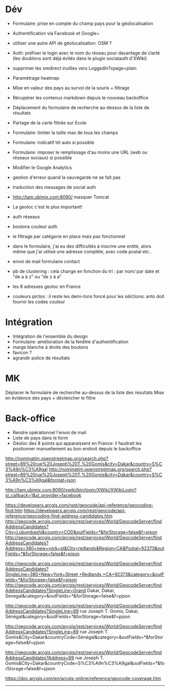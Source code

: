 
# Dév
  - Formulaire: prise en compte du champ pays pour la géolocalisation
  - Authentification via Facebook et Google+
  - utiliser une autre API de géolocalisation: OSM ?
  - Auth: préfixer le login avec le nom du réseau pour davantage de clarté (les doublons sont déjà évités dans le plugin socialauth d'XWiki)
  - supprimer les xredirect inutiles vers LoggedIn?xpage=plain
  - Paramétrage heatmap
  - Mise en valeur des pays au survol de la souris + filtrage
  - Récupérer les contenus markdown depuis le nouveau backoffice
  - Déplacement du formulaire de recherche au-dessus de la liste de résultats
  - Partage de la carte filtrée sur Ecole

  - Formulaire: limiter la taille max de tous les champs
  - Formulaire: indicatif tél auto si possible
  - Formulaire: imposer le remplissage d'au moins une URL (web ou réseaux sociaux) si possible
  - Modifier le Google Analytics
  - gestion d'erreur quand la sauvegarde ne se fait pas
  - traduction des messages de social auth
  - http://tam.ubimix.com:8090/ masquer Tomcat

  - La geoloc c'est le plus important!
  - auth réseaux
  - boutons couleur auth
  - le filtrage par catégorie en place mais pas fonctionnel
  - dans le formulaire, j'ai eu des difficultés à inscrire une entité, alors même que j'ai utilisé une adresse complète, avec code postal etc..
  - envoi de mail formulaire contact
  - pb de clustering : cela change en fonction du tri : par nom/ par date et  "de a à z" ou "de z à a"
  - les 8 adresses geoloc en France
  - couleurs pictos : il reste les demi-tons foncé pour les sélctions: anto doit fournir les codes couleur


# Intégration
  - Intégration de l'ensemble du design
  - Formulaire: amélioration de la fenêtre d'authentification
  - marge blanche à droite des boutons
  - favicon ?
  - agrandir police de résultats

# MK
  Déplacer le formulaire de recherche au-dessus de la liste des résultats
  Mise en évidence des pays + déclencher le filtre

# Back-office
  - Rendre opérationnel l'envoi de mail
  - Liste de pays dans le form
  - Géoloc des 8 points qui apparaissent en France: il faudrait les positonner manuellement au bon endroit depuis le backoffice

http://nominatim.openstreetmap.org/search.php?street=89%20rue%20Joseph%20T.%20Gomis&city=Dakar&country=S%C3%A9n%C3%A9gal
http://nominatim.openstreetmap.org/search.php?street=89%20rue%20Joseph%20T.%20Gomis&city=Dakar&country=S%C3%A9n%C3%A9gal&format=json

  http://tam.ubimix.com:8090/xwiki/bin/login/XWiki/XWikiLogin?sl_callback=1&sl_provider=facebook

  https://developers.arcgis.com/rest/geocode/api-reference/geocoding-find.htm
  https://developers.arcgis.com/rest/geocode/api-reference/geocoding-find-address-candidates.htm
  http://geocode.arcgis.com/arcgis/rest/services/World/GeocodeServer/findAddressCandidates?City=Lubumbashi&country=COD&outFields=*&forStorage=false&f=pjson
  http://geocode.arcgis.com/arcgis/rest/services/World/GeocodeServer/findAddressCandidates?Address=380+new+york+st&City=redlands&Region=CA&Postal=92373&outFields=*&forStorage=false&f=pjson

http://geocode.arcgis.com/arcgis/rest/services/World/GeocodeServer/findAddressCandidates?SingleLine=380+New+York+Street,+Redlands,+CA+92373&category=&outFields=*&forStorage=false&f=pjson
http://geocode.arcgis.com/arcgis/rest/services/World/GeocodeServer/findAddressCandidates?SingleLine=Grand Dakar, Dakar, Senegal&category=&outFields=*&forStorage=false&f=pjson

http://geocode.arcgis.com/arcgis/rest/services/World/GeocodeServer/findAddressCandidates?SingleLine=89 rue Joseph T. Gomis, Dakar, Sénégal&category=&outFields=*&forStorage=false&f=pjson


http://geocode.arcgis.com/arcgis/rest/services/World/GeocodeServer/findAddressCandidates?SingleLine=89 rue Joseph T. Gomis&City=Dakar&countryCode=Sénégal&category=&outFields=*&forStorage=false&f=pjson

http://geocode.arcgis.com/arcgis/rest/services/World/GeocodeServer/findAddressCandidates?Address=89 rue Joseph T. Gomis&City=Dakar&countryCode=S%C3%A9n%C3%A9gal&outFields=*&forStorage=false&f=pjson


https://doc.arcgis.com/en/arcgis-online/reference/geocode-coverage.htm





________________________________
